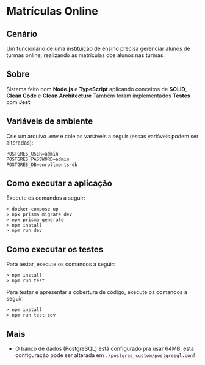 # Matrículas Online

## Cenário

Um funcionário de uma instituição de ensino precisa gerenciar alunos de turmas online, realizando as matrículas dos alunos nas turmas.

## Sobre

Sistema feito com **Node.js** e **TypeScript** aplicando conceitos de **SOLID**, **Clean Code** e **Clean Architecture**
Também foram implementados **Testes** com **Jest**

## Variáveis de ambiente

Crie um arquivo .env e cole as variáveis a seguir (essas variáveis podem ser alteradas):

```
POSTGRES_USER=admin
POSTGRES_PASSWORD=admin
POSTGRES_DB=enrollments-db
```

## Como executar a aplicação

Execute os comandos a seguir:

```
> docker-compose up
> npx prisma migrate dev
> npx prisma generate
> npm install
> npm run dev
```

## Como executar os testes

Para testar, execute os comandos a seguir:

```
> npm install
> npm run test
```

Para testar e apresentar a cobertura de código, execute os comandos a seguir:

```
> npm install
> npm run test:cov
```

## Mais

- O banco de dados (PostgreSQL) está configurado pra usar 64MB, esta configuração pode ser alterada em `./postgres_custom/postgresql.conf`
